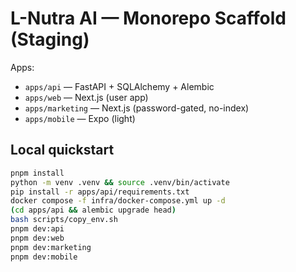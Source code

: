 # L-Nutra AI — Monorepo Scaffold (Staging)

Apps:
- `apps/api` — FastAPI + SQLAlchemy + Alembic
- `apps/web` — Next.js (user app)
- `apps/marketing` — Next.js (password-gated, no-index)
- `apps/mobile` — Expo (light)

## Local quickstart
```bash
pnpm install
python -m venv .venv && source .venv/bin/activate
pip install -r apps/api/requirements.txt
docker compose -f infra/docker-compose.yml up -d
(cd apps/api && alembic upgrade head)
bash scripts/copy_env.sh
pnpm dev:api
pnpm dev:web
pnpm dev:marketing
pnpm dev:mobile
```
